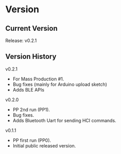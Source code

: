 # Version

## Current Version

Release: v0.2.1

## Version History

v0.2.1
- For Mass Production #1.
- Bug fixes (mainly for Arduino upload sketch)
- Adds BLE APIs

v0.2.0
- PP 2nd run (PP1).
- Bug fixes.
- Adds Bluetooth Uart for sending HCI commands.

v0.1.1
- PP first run (PP0).
- Initial public released version.

